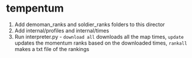 # tempentum

1. Add demoman_ranks and soldier_ranks folders to this director
2. Add internal/profiles and internal/times
3. Run interpreter.py - `download all` downloads all the map times, `update` updates the momentum ranks based on the downloaded times, `rankall` makes a txt file of the rankings
